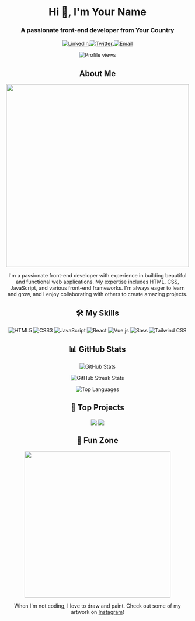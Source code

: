 <!-- Profile Header -->
<h1 align="center">Hi 👋, I'm Your Name</h1>
<h3 align="center">A passionate front-end developer from Your Country</h3>

<!-- Social Media Links -->
<p align="center">
  <a href="https://www.linkedin.com/in/your-linkedin/" target="_blank">
    <img align="center" src="https://img.shields.io/badge/-LinkedIn-blue?style=for-the-badge&logo=linkedin&logoColor=white" alt="LinkedIn"/>
  </a>
  <a href="https://twitter.com/your-twitter" target="_blank">
    <img align="center" src="https://img.shields.io/badge/-Twitter-blue?style=for-the-badge&logo=twitter&logoColor=white" alt="Twitter"/>
  </a>
  <a href="mailto:your-email@gmail.com" target="_blank">
    <img align="center" src="https://img.shields.io/badge/-Gmail-red?style=for-the-badge&logo=gmail&logoColor=white" alt="Email"/>
  </a>
</p>

<!-- Visitor Badge -->
<p align="center"> 
  <img src="https://komarev.com/ghpvc/?username=your-username&label=Profile%20views&color=0e75b6&style=flat" alt="Profile views" />
</p>

<!-- About Me Section -->
<h2 align="center">About Me</h2>
<p align="center">
  <img align="center" src="https://media.giphy.com/media/LmNwrBhejkK9EFP504/giphy.gif" width="500"/>
</p>
<p align="center">
  I'm a passionate front-end developer with experience in building beautiful and functional web applications. My expertise includes HTML, CSS, JavaScript, and various front-end frameworks. I'm always eager to learn and grow, and I enjoy collaborating with others to create amazing projects.
</p>

<!-- Skills Section -->
<h2 align="center">🛠️ My Skills</h2>
<p align="center">
  <img src="https://img.shields.io/badge/-HTML5-E34F26?style=for-the-badge&logo=html5&logoColor=white" alt="HTML5"/>
  <img src="https://img.shields.io/badge/-CSS3-1572B6?style=for-the-badge&logo=css3&logoColor=white" alt="CSS3"/>
  <img src="https://img.shields.io/badge/-JavaScript-F7DF1E?style=for-the-badge&logo=javascript&logoColor=black" alt="JavaScript"/>
  <img src="https://img.shields.io/badge/-React-61DAFB?style=for-the-badge&logo=react&logoColor=black" alt="React"/>
  <img src="https://img.shields.io/badge/-Vue.js-4FC08D?style=for-the-badge&logo=vue.js&logoColor=white" alt="Vue.js"/>
  <img src="https://img.shields.io/badge/-Sass-CC6699?style=for-the-badge&logo=sass&logoColor=white" alt="Sass"/>
  <img src="https://img.shields.io/badge/-Tailwind%20CSS-38B2AC?style=for-the-badge&logo=tailwind-css&logoColor=white" alt="Tailwind CSS"/>
</p>

<!-- GitHub Stats -->
<h2 align="center">📊 GitHub Stats</h2>
<p align="center">
  <img src="https://github-readme-stats.vercel.app/api?username=your-username&show_icons=true&theme=radical" alt="GitHub Stats" />
</p>
<p align="center">
  <img src="https://github-readme-streak-stats.herokuapp.com/?user=your-username&theme=radical" alt="GitHub Streak Stats" />
</p>
<p align="center">
  <img src="https://github-readme-stats.vercel.app/api/top-langs?username=your-username&layout=compact&theme=radical" alt="Top Languages" />
</p>

<!-- Top Projects -->
<h2 align="center">🚀 Top Projects</h2>
<p align="center">
  <a href="https://github.com/your-username/project1">
    <img align="center" src="https://github-readme-stats.vercel.app/api/pin/?username=your-username&repo=project1&theme=radical" />
  </a>
  <a href="https://github.com/your-username/project2">
    <img align="center" src="https://github-readme-stats.vercel.app/api/pin/?username=your-username&repo=project2&theme=radical" />
  </a>
</p>

<!-- Fun Section -->
<h2 align="center">🎨 Fun Zone</h2>
<p align="center">
  <img src="https://media.giphy.com/media/3oriO0OEd9QIDdllqo/giphy.gif" width="400" />
</p>
<p align="center">
  When I'm not coding, I love to draw and paint. Check out some of my artwork on <a href="https://www.instagram.com/your-art-profile/" target="_blank">Instagram</a>!
</p>
